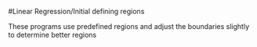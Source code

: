 #Linear Regression/Initial defining regions

These programs use predefined regions and adjust the boundaries slightly to determine better regions
